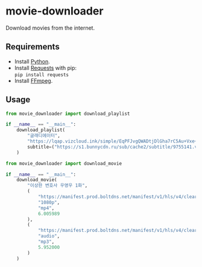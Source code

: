 # movie-downloader

Download movies from the internet.

## Requirements

- Install [Python](https://www.python.org/).
- Install [Requests](https://pypi.org/project/requests/) with pip:  
	`pip install requests`
- Install [FFmpeg](https://ffmpeg.org/).

## Usage

```python
from movie_downloader import download_playlist

if __name__ == "__main__":
	download_playlist(
		"글래디에이터",
		"https://lqap.vizcloud.ink/simple/EqPFJvgQWADtjDlGha7rC5Au+Vxe+bawA0Z7rqk+wYMnU94US2El/br/H4/v.m3u8",
		subtitle=("https://s1.bunnycdn.ru/sub/cache2/subtitle/9755141.vtt", "vtt")
	)
```

```python
from movie_downloader import download_movie

if __name__ == "__main__":
	download_movie(
		"이상한 변호사 우영우 1화",
		(
			"https://manifest.prod.boltdns.net/manifest/v1/hls/v4/clear/6310593120001/1e516fa1-0474-4edf-9acf-729277180608/390375ec-c9f0-47ab-916f-cd9807a2be83/6s/rendition.m3u8?fastly_token=NjJkOWM1ZDhfNTRhNDE1ODA5MDhlNGYwYjA2ZWMxNmEyMmU3NGRmMTU1NjZiZmU5ODZmMzNhZmQyMWFmN2UzYmU3ZjI5MGZhNw%3D%3D",
			"1080p",
			"mp4",
			6.005989
		),
		(
			"https://manifest.prod.boltdns.net/manifest/v1/hls/v4/clear/6310593120001/1e516fa1-0474-4edf-9acf-729277180608/42662b38-ffb5-4b4e-917b-1a1da319ce17/6s/rendition.m3u8?fastly_token=NjJkOWM1ZDhfMTJkOGE1ZGRkMDAzMTVmYzAxZmE4OWIwZGIzNDU1YWFkNjE2NmQ2MjQxMTY4YTBhMDNjMzUxNGM4ODM4NTRmNw%3D%3D",
			"audio",
			"mp3",
			5.952000
		)
	)
```

